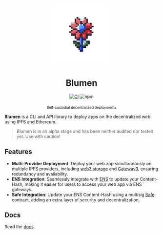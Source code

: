 <div align="center">

<img src="logo.png" height="200" width="200" />
<h1>Blumen</h1>

[![CI](https://github.com/StauroDEV/blumen/actions/workflows/ci.yml/badge.svg)](https://github.com/StauroDEV/blumen/actions/workflows/ci.yml) ![npm](https://img.shields.io/npm/dt/blumen?style=for-the-badge&logo=npm&color=%232B4AD4&label)

<sub>Self-custodial decentralized deployments</sub>
</div>


**Blumen** is a CLI and API library to deploy apps on the decentralized web using IPFS and Ethereum.

> Blumen is in an alpha stage and has been neither audited nor tested yet. Use with caution!

## Features

- **Multi-Provider Deployment**: Deploy your web app simultaneously on multiple IPFS providers, including [web3.storage](https://web3.storage) and [Gateway3](https://gateway3.io), ensuring redundancy and availability.
- **ENS Integration**: Seamlessly integrate with [ENS](https://ens.domains) to update your Content-Hash, making it easier for users to access your web app via ENS gateways.
- **Safe Integration**: Update your ENS Content-Hash using a multisig [Safe](https://safe.global) contract, adding an extra layer of security and decentralization.

## Docs

Read the [docs](https://blumen.stauro.xyz).